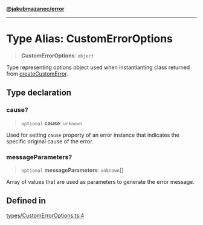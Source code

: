 [**@jakubmazanec/error**](../README.md)

---

# Type Alias: CustomErrorOptions

> **CustomErrorOptions**: `object`

Type representing options object used when instantianting class returned from
[createCustomError](../functions/createCustomError.md).

## Type declaration

### cause?

> `optional` **cause**: `unknown`

Used for setting `cause` property of an error instance that indicates the specific original cause of
the error.

### messageParameters?

> `optional` **messageParameters**: `unknown`[]

Array of values that are used as parameters to generate the error message.

## Defined in

[types/CustomErrorOptions.ts:4](https://github.com/jakubmazanec/tools/blob/4bb343d3736e4f9f11a014de3241c6054262151e/packages/error/source/types/CustomErrorOptions.ts#L4)
